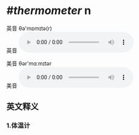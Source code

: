 # ***\#thermometer*** n
英音 θə'mɒmɪtə(r)  
英音
<audio src="./media/thermometer1_AAC.aac" controls="controls"></audio>

美音 θər'mɑːmɪtər  
美音
<audio src="./media/thermometer2_AAC.aac" controls="controls"></audio>



  

英文释义
---
### 1.**体温计**  



